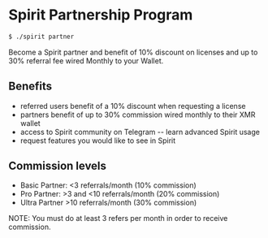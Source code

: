 # Spirit Partnership Program

```bash
$ ./spirit partner
```
Become a Spirit partner and benefit of 10% discount on licenses and up to 30% referral fee wired Monthly to your Wallet.

## Benefits
- referred users benefit of a 10% discount when requesting a license
- partners benefit of up to 30% commission wired monthly to their XMR wallet
- access to Spirit community on Telegram -- learn advanced Spirit usage
- request features you would like to see in Spirit

## Commission levels
- Basic Partner: <3 referrals/month (10% commission)
- Pro Partner: >3 and <10 referrals/month (20% commission)
- Ultra Partner >10 referrals/month (30% commission)

NOTE: You must do at least 3 refers per month in order to receive commission.
